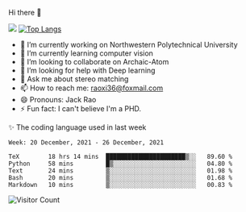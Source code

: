 Hi there 👋

![](https://github-readme-stats.vercel.app/api?username=Raohaocheng)
[![Top Langs](https://github-readme-stats.vercel.app/api/top-langs/?username=Raohaocheng&layout=compact)](https://github.com/anuraghazra/github-readme-stats)

- 🔭 I’m currently working on Northwestern Polytechnical University
- 🌱 I’m currently learning computer vision
- 👯 I’m looking to collaborate on Archaic-Atom
- 🤔 I’m looking for help with Deep learning
- 💬 Ask me about stereo matching
- 📫 How to reach me: raoxi36@foxmail.com
- 😄 Pronouns: Jack Rao
- ⚡ Fun fact: I can't believe I'm a PHD.

✨ The coding language used in last week
<!--START_SECTION:waka-->
```text
Week: 20 December, 2021 - 26 December, 2021

TeX        18 hrs 14 mins  ██████████████████████▒░░   89.60 % 
Python     58 mins         █▒░░░░░░░░░░░░░░░░░░░░░░░   04.80 % 
Text       24 mins         ▒░░░░░░░░░░░░░░░░░░░░░░░░   01.98 % 
Bash       20 mins         ▒░░░░░░░░░░░░░░░░░░░░░░░░   01.68 % 
Markdown   10 mins         ▒░░░░░░░░░░░░░░░░░░░░░░░░   00.83 % 
```
<!--END_SECTION:waka-->

![Visitor Count](https://profile-counter.glitch.me/Raohaocheng/count.svg)
